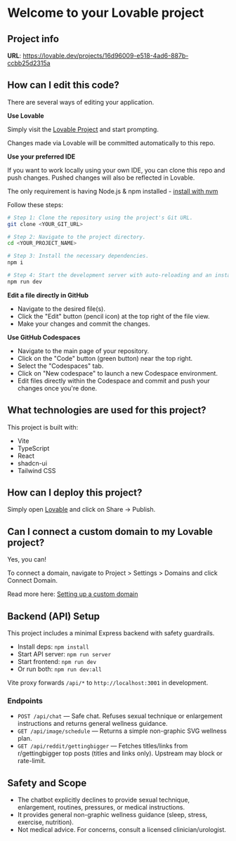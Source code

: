 # Welcome to your Lovable project

## Project info

**URL**: https://lovable.dev/projects/16d96009-e518-4ad6-887b-ccbb25d2315a

## How can I edit this code?

There are several ways of editing your application.

**Use Lovable**

Simply visit the [Lovable Project](https://lovable.dev/projects/16d96009-e518-4ad6-887b-ccbb25d2315a) and start prompting.

Changes made via Lovable will be committed automatically to this repo.

**Use your preferred IDE**

If you want to work locally using your own IDE, you can clone this repo and push changes. Pushed changes will also be reflected in Lovable.

The only requirement is having Node.js & npm installed - [install with nvm](https://github.com/nvm-sh/nvm#installing-and-updating)

Follow these steps:

```sh
# Step 1: Clone the repository using the project's Git URL.
git clone <YOUR_GIT_URL>

# Step 2: Navigate to the project directory.
cd <YOUR_PROJECT_NAME>

# Step 3: Install the necessary dependencies.
npm i

# Step 4: Start the development server with auto-reloading and an instant preview.
npm run dev
```

**Edit a file directly in GitHub**

- Navigate to the desired file(s).
- Click the "Edit" button (pencil icon) at the top right of the file view.
- Make your changes and commit the changes.

**Use GitHub Codespaces**

- Navigate to the main page of your repository.
- Click on the "Code" button (green button) near the top right.
- Select the "Codespaces" tab.
- Click on "New codespace" to launch a new Codespace environment.
- Edit files directly within the Codespace and commit and push your changes once you're done.

## What technologies are used for this project?

This project is built with:

- Vite
- TypeScript
- React
- shadcn-ui
- Tailwind CSS

## How can I deploy this project?

Simply open [Lovable](https://lovable.dev/projects/16d96009-e518-4ad6-887b-ccbb25d2315a) and click on Share -> Publish.

## Can I connect a custom domain to my Lovable project?

Yes, you can!

To connect a domain, navigate to Project > Settings > Domains and click Connect Domain.

Read more here: [Setting up a custom domain](https://docs.lovable.dev/tips-tricks/custom-domain#step-by-step-guide)

## Backend (API) Setup

This project includes a minimal Express backend with safety guardrails.

- Install deps: `npm install`
- Start API server: `npm run server`
- Start frontend: `npm run dev`
- Or run both: `npm run dev:all`

Vite proxy forwards `/api/*` to `http://localhost:3001` in development.

### Endpoints

- `POST /api/chat` — Safe chat. Refuses sexual technique or enlargement instructions and returns general wellness guidance.
- `GET /api/image/schedule` — Returns a simple non-graphic SVG wellness plan.
- `GET /api/reddit/gettingbigger` — Fetches titles/links from r/gettingbigger top posts (titles and links only). Upstream may block or rate-limit.

## Safety and Scope

- The chatbot explicitly declines to provide sexual technique, enlargement, routines, pressures, or medical instructions.
- It provides general non-graphic wellness guidance (sleep, stress, exercise, nutrition).
- Not medical advice. For concerns, consult a licensed clinician/urologist.

